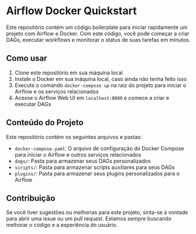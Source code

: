 # Airflow Docker Quickstart

Este repositório contém um código boilerplate para iniciar rapidamente um projeto com Airflow e Docker. Com este código, você pode começar a criar DAGs, executar workflows e monitorar o status de suas tarefas em minutos.

## Como usar

1. Clone este repositório em sua máquina local
2. Instale o Docker em sua máquina local, caso ainda não tenha feito isso
3. Execute o comando `docker-compose up` na raiz do projeto para iniciar o Airflow e os serviços relacionados
4. Acesse o Airflow Web UI em `localhost:8080` e comece a criar e executar DAGs

## Conteúdo do Projeto

Este repositório contém os seguintes arquivos e pastas:

- `docker-compose.yaml`: O arquivo de configuração do Docker Compose para iniciar o Airflow e outros serviços relacionados
- `dags/`: Pasta para armazenar seus DAGs personalizados
- `scripts/`: Pasta para armazenar scripts auxiliares para seus DAGs
- `plugins/`: Pasta para armazenar seus plugins personalizados para o Airflow

## Contribuição

Se você tiver sugestões ou melhorias para este projeto, sinta-se à vontade para abrir uma issue ou um pull request. Estamos sempre buscando melhorar o código e a experiência do usuário.
